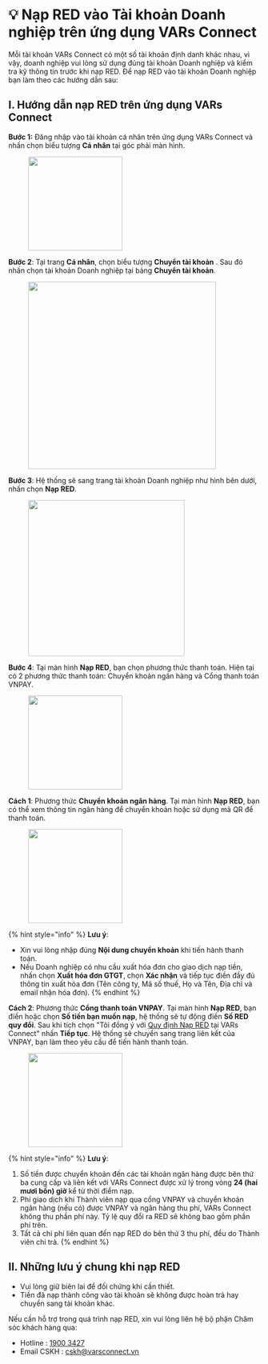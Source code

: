 # 💡 Nạp RED vào Tài khoản Doanh nghiệp trên ứng dụng VARs Connect

Mỗi tài khoản VARs Connect có một số tài khoản định danh khác nhau, vì vậy, doanh nghiệp vui lòng sử dụng đúng tài khoản Doanh nghiệp và kiểm tra kỹ thông tin trước khi nạp RED. Để nạp RED vào tài khoản Doanh nghiệp bạn làm theo các hướng dẫn sau:&#x20;

## I. Hướng dẫn nạp RED trên ứng dụng VARs Connect <a href="#ii.-huong-dan-nap-vars-tren-ung-dung-vars-connect" id="ii.-huong-dan-nap-vars-tren-ung-dung-vars-connect"></a>

**Bước 1:** Đăng nhập vào tài khoản cá nhân trên ứng dụng VARs Connect và nhấn chọn biểu tượng **Cá nhân** tại góc phải màn hình.

<figure><img src="../.gitbook/assets/image (1035).png" alt="" width="188"><figcaption></figcaption></figure>

**Bước 2**: Tại trang **Cá nhân**, chọn biểu tượng **Chuyển tài khoản** <img src="../.gitbook/assets/image (1041).png" alt="" data-size="line">. Sau đó nhấn chọn tài khoản Doanh nghiệp tại bảng **Chuyển tài khoản**.

<figure><img src="../.gitbook/assets/image (1040).png" alt="" width="375"><figcaption></figcaption></figure>

**Bước 3**: Hệ thống sẽ sang trang tài khoản Doanh nghiệp như hình bên dưới, nhấn chọn **Nạp RED**.

<figure><img src="../.gitbook/assets/image (1043).png" alt="" width="312"><figcaption></figcaption></figure>

**Bước 4**: Tại màn hình **Nạp RED**, bạn chọn phương thức thanh toán. Hiện tại có 2 phương thức thanh toán: Chuyển khoản ngân hàng và Cổng thanh toán VNPAY.

<figure><img src="../.gitbook/assets/image (1042).png" alt="" width="188"><figcaption></figcaption></figure>

**Cách 1**: Phương thức **Chuyển khoản ngân hàng**. Tại màn hình **Nạp RED**, bạn có thể xem thông tin ngân hàng để chuyển khoản hoặc sử dụng mã QR để thanh toán.&#x20;

<figure><img src="../.gitbook/assets/image (173).png" alt="" width="188"><figcaption></figcaption></figure>

{% hint style="info" %}
**Lưu ý**:&#x20;

* Xin vui lòng nhập đúng **Nội dung chuyển khoản** khi tiến hành thanh toán.
* Nếu Doanh nghiệp có nhu cầu xuất hóa đơn cho giao dịch nạp tiền, nhấn chọn **Xuất hóa đơn GTGT**, chọn **Xác nhận** và tiếp tục điền đầy đủ thông tin xuất hóa đơn (Tên công ty, Mã số thuế, Họ và Tên, Địa chỉ và email nhận hóa đơn).
{% endhint %}

**Cách 2**: Phương thức **Cổng thanh toán VNPAY**. Tại màn hình **Nạp RED**, bạn điền hoặc chọn **Số tiền bạn muốn nạp**, hệ thống sẽ tự động điền **Số RED quy đổi**. Sau khi tích chọn "Tôi đồng ý với [Quy định Nạp RED](broken-reference) tại VARs Connect" nhấn **Tiếp tục**. Hệ thống sẽ chuyển sang trang liên kết của VNPAY, bạn làm theo yêu cầu để tiến hành thanh toán.

<figure><img src="../.gitbook/assets/image (862).png" alt="" width="188"><figcaption></figcaption></figure>

{% hint style="info" %}
​​​​**Lưu ý**:&#x20;

1. Số tiền được chuyển khoản đến các tài khoản ngân hàng được bên thứ ba cung cấp và liên kết với VARs Connect được xử lý trong vòng **24 (hai mươi bốn) giờ** kể từ thời điểm nạp.
2. Phí giao dịch khi Thành viên nạp qua cổng VNPAY và chuyển khoản ngân hàng (nếu có) được VNPAY và ngân hàng thu phí, VARs Connect không thu phần phí này. Tỷ lệ quy đổi ra RED sẽ không bao gồm phần phí trên. &#x20;
3. Tất cả chi phí liên quan đến nạp RED do bên thứ 3 thu phí, đều do Thành viên chi trả.
{% endhint %}

## **II. Những lưu ý chung khi nạp RED**&#x20;

* Vui lòng giữ biên lai để đối chứng khi cần thiết.
* Tiền đã nạp thành công vào tài khoản sẽ không được hoàn trả hay chuyển sang tài khoản khác.

Nếu cần hỗ trợ trong quá trình nạp RED, xin vui lòng liên hệ bộ phận Chăm sóc khách hàng qua:

* Hotline         : [1900 3427](tel:19003427)
* Email CSKH : [cskh@varsconnect.vn](mailto:cskh@varsconnect.vn)
